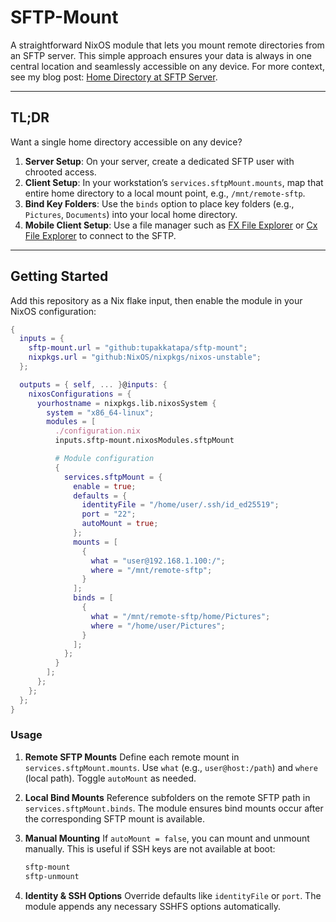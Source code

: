
# SFTP-Mount

A straightforward NixOS module that lets you mount remote directories from an SFTP server. This simple approach ensures your data is always in one central location and seamlessly accessible on any device. For more context, see my blog post: [Home Directory at SFTP Server](https://blog.coditon.com).

---

## TL;DR

Want a single home directory accessible on any device?

1. **Server Setup**: On your server, create a dedicated SFTP user with chrooted access.
2. **Client Setup**: In your workstation’s `services.sftpMount.mounts`, map that entire home directory to a local mount point, e.g., `/mnt/remote-sftp`.
3. **Bind Key Folders**: Use the `binds` option to place key folders (e.g., `Pictures`, `Documents`) into your local home directory.
4. **Mobile Client Setup**: Use a file manager such as [FX File Explorer](https://play.google.com/store/apps/details?id=nextapp.fx) or [Cx File Explorer](https://play.google.com/store/apps/details?id=com.cxinventor.file.explorer) to connect to the SFTP.

---

## Getting Started

Add this repository as a Nix flake input, then enable the module in your NixOS configuration:

```nix
{
  inputs = {
    sftp-mount.url = "github:tupakkatapa/sftp-mount";
    nixpkgs.url = "github:NixOS/nixpkgs/nixos-unstable";
  };

  outputs = { self, ... }@inputs: {
    nixosConfigurations = {
      yourhostname = nixpkgs.lib.nixosSystem {
        system = "x86_64-linux";
        modules = [
          ./configuration.nix
          inputs.sftp-mount.nixosModules.sftpMount

          # Module configuration
          {
            services.sftpMount = {
              enable = true;
              defaults = {
                identityFile = "/home/user/.ssh/id_ed25519";
                port = "22";
                autoMount = true;
              };
              mounts = [
                {
                  what = "user@192.168.1.100:/";
                  where = "/mnt/remote-sftp";
                }
              ];
              binds = [
                {
                  what = "/mnt/remote-sftp/home/Pictures";
                  where = "/home/user/Pictures";
                }
              ];
            };
          }
        ];
      };
    };
  };
}
```

### Usage

1. **Remote SFTP Mounts**
   Define each remote mount in `services.sftpMount.mounts`. Use `what` (e.g., `user@host:/path`) and `where` (local path). Toggle `autoMount` as needed.

2. **Local Bind Mounts**
   Reference subfolders on the remote SFTP path in `services.sftpMount.binds`. The module ensures bind mounts occur after the corresponding SFTP mount is available.

3. **Manual Mounting**
   If `autoMount = false`, you can mount and unmount manually. This is useful if SSH keys are not available at boot:
   ```bash
   sftp-mount
   sftp-unmount
   ```

4. **Identity & SSH Options**
   Override defaults like `identityFile` or `port`. The module appends any necessary SSHFS options automatically.
